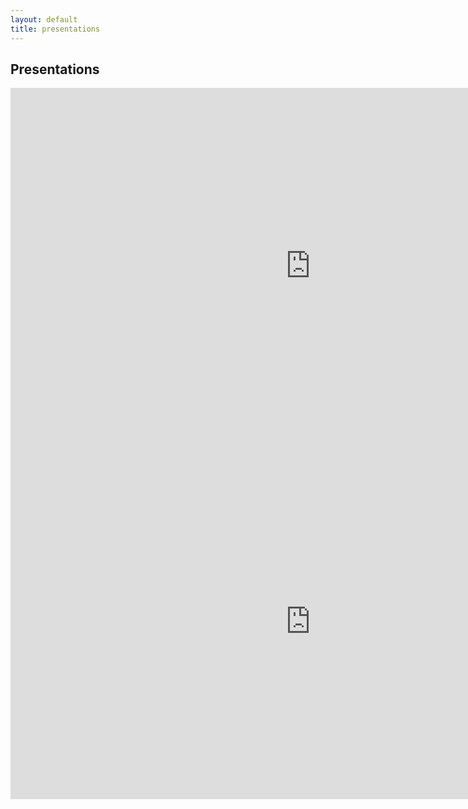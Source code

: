 ```yaml
---
layout: default
title: presentations
---
```


## Presentations

<iframe src="https://docs.google.com/presentation/d/e/2PACX-1vSOCWFMnjkSyqbkgb6PwoaGvShvxxaKMJJXJx7hMhqTbKsB6q11AbdDWeCdHsnPQf2ugVb1H8Wtzja7/embed?start=false&loop=false&delayms=3000" frameborder="0" width="960" height="569" allowfullscreen="true" mozallowfullscreen="true" webkitallowfullscreen="true"></iframe>

<iframe src="https://docs.google.com/presentation/d/1-OTkqFX9G8Tbnz2xF3-PXJCRzstvA0-gZ-ptYQJAY_g/embed?start=false&loop=false&delayms=3000" frameborder="0" width="960" height="569" allowfullscreen="true" mozallowfullscreen="true" webkitallowfullscreen="true"></iframe>
